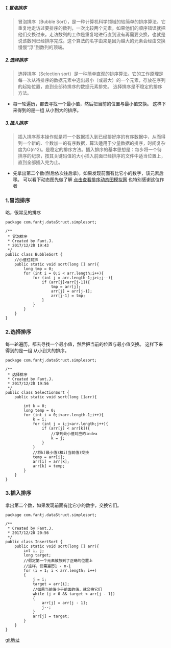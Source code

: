 ##### 1.冒泡排序
>冒泡排序（Bubble Sort），是一种计算机科学领域的较简单的排序算法。它重复地走访过要排序的数列，一次比较两个元素，如果他们的顺序错误就把他们交换过来。走访数列的工作是重复地进行直到没有再需要交换，也就是说该数列已经排序完成。这个算法的名字由来是因为越大的元素会经由交换慢慢“浮”到数列的顶端。
##### 2.选择排序
>选择排序（Selection sort）是一种简单直观的排序算法。它的工作原理是每一次从待排序的数据元素中选出最小（或最大）的一个元素，存放在序列的起始位置，直到全部待排序的数据元素排完。 选择排序是不稳定的排序方法。

* 每一轮遍历，都去寻找一个最小值，然后把当前的位置与最小值交换。
这样下来得到的是一组 从小到大的排序。
##### 3.插入排序
>插入排序基本操作就是将一个数据插入到已经排好序的有序数据中，从而得到一个新的、个数加一的有序数据，算法适用于少量数据的排序，时间复杂度为O(n^2)。是稳定的排序方法。插入排序的基本思想是：每步将一个待排序的纪录，按其关键码值的大小插入前面已经排序的文件中适当位置上，直到全部插入完为止。

* 先拿出第二个数(然后依次往后拿)，如果发现前面有比它小的数字，该元素后移。
可以看下动态图先做了解
[点击查看排序动态图模拟网](http://www.atool.org/sort.php)
也特别感谢这位作者
### 1.冒泡排序
略，很常见的排序
```
package com.fantj.dataStruct.simplesort;

/**
 * 冒泡排序
 * Created by Fant.J.
 * 2017/12/20 19:43
 */
public class BubbleSort {
    //小值往前排
    public static void sort(long [] arr){
        long tmp = 0;
        for (int i = 0;i < arr.length;i++){
            for (int j = arr.length-1;j>i;j--){
                if (arr[j]<arr[j-1]){
                    tmp = arr[j];
                    arr[j] = arr[j-1];
                    arr[j-1] = tmp;
                }
            }
        }
    }
}
```

### 2.选择排序
每一轮遍历，都去寻找一个最小值，然后把当前的位置与最小值交换。
这样下来得到的是一组 从小到大的排序。
```
package com.fantj.dataStruct.simplesort;

/**
 * 选择排序
 * Created by Fant.J.
 * 2017/12/20 19:56
 */
public class SelectionSort {
    public static void sort(long []arr){

        int k = 0;
        long temp = 0;
        for (int i = 0;i<arr.length-1;i++){
            k = i;
            for (int j = i;j<arr.length;j++){
                if (arr[j] < arr[k]){
                    //拿到最小值对应的index
                    k = j;
                }
            }
            //将k(最小值)和i(当前值)交换
            temp = arr[i];
            arr[i] = arr[k];
            arr[k] = temp;
        }
    }
}
```
### 3.插入排序
拿出第二个数，如果发现前面有比它小的数字，交换它们。
```
package com.fantj.dataStruct.simplesort;

/**
 * Created by Fant.J.
 * 2017/12/20 20:56
 */
public class InsertSort {
    public static void sort(long [] arr){
        int i, j;
        long target;
        //假定第一个元素被放到了正确的位置上
        //这样，仅需遍历1 - n-1
        for (i = 1; i < arr.length; i++)
        {
            j = i;
            target = arr[i];
            //如果当前值小于前面的值，就交换它们
            while (j > 0 && target < arr[j - 1])
            {
                arr[j] = arr[j - 1];
                j--;
            }
            arr[j] = target;
        }
    }
}

```
[git地址](https://github.com/jiaofanting/Java-dataStruct/tree/master/src/com.fantj.dataStruct/simplesort)
